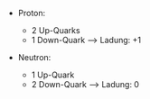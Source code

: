 - Proton: 
	- 2 Up-Quarks
	- 1 Down-Quark 
--> Ladung: +1

- Neutron:
	- 1 Up-Quark
	- 2 Down-Quark 
--> Ladung: 0